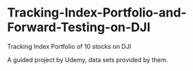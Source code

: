 # Tracking-Index-Portfolio-and-Forward-Testing-on-DJI
Tracking Index Portfolio of 10 stocks on DJI

A guided project by Udemy, data sets provided by them.
